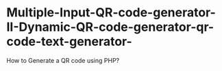 # Multiple-Input-QR-code-generator-II-Dynamic-QR-code-generator-qr-code-text-generator-
How to Generate a QR code using PHP? 

